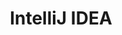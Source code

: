 ---
blog: https://blog.blah.com/
facebook: https://facebook.com/IntelliJIDEA
logohandle: jetbrains_idea
sort: intellij
title: IntelliJ IDEA
twitter: IntelliJIDEA
website: https://www.jetbrains.com/idea/
wikipedia: https://en.wikipedia.org/wiki/IntelliJ_IDEA
---